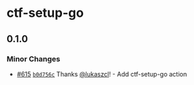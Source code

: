 # ctf-setup-go

## 0.1.0

### Minor Changes

- [#615](https://github.com/smartcontractkit/.github/pull/615)
  [`b0d756c`](https://github.com/smartcontractkit/.github/commit/b0d756c57fcdbcff187e74166562a029fdd5d1b9)
  Thanks [@lukaszcl](https://github.com/lukaszcl)! - Add ctf-setup-go action
